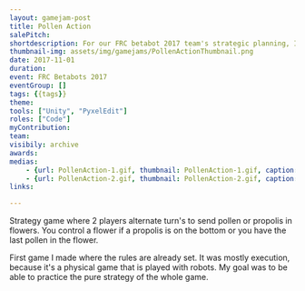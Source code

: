 ```yaml
---
layout: gamejam-post
title: Pollen Action
salePitch: 
shortdescription: For our FRC betabot 2017 team's strategic planning, I made a game to simulate the competition.
thumbnail-img: assets/img/gamejams/PollenActionThumbnail.png
date: 2017-11-01
duration: 
event: FRC Betabots 2017
eventGroup: []
tags: {{tags}}
theme: 
tools: ["Unity", "PyxelEdit"]
roles: ["Code"]
myContribution: 
team: 
visibily: archive
awards: 
medias: 
    - {url: PollenAction-1.gif, thumbnail: PollenAction-1.gif, caption: "2 Players playing."}
    - {url: PollenAction-2.gif, thumbnail: PollenAction-2.gif, caption: "Ai games, made quick to see what pattern emerges."}
links: 

---
```

Strategy game where 2 players alternate turn's to send pollen or propolis in flowers. You control a flower if a propolis is on the bottom or you have the last pollen in the flower.

First game I made where the rules are already set. It was mostly execution, because it's a physical game that is played with robots. My goal was to be able to practice the pure strategy of the whole game.